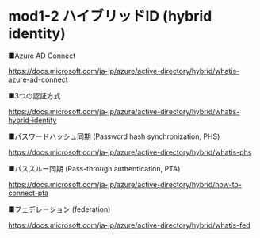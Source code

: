 # mod1-2 ハイブリッドID (hybrid identity)



■Azure AD Connect

https://docs.microsoft.com/ja-jp/azure/active-directory/hybrid/whatis-azure-ad-connect

■3つの認証方式

https://docs.microsoft.com/ja-jp/azure/active-directory/hybrid/whatis-hybrid-identity

■パスワードハッシュ同期 (Password hash synchronization, PHS)

https://docs.microsoft.com/ja-jp/azure/active-directory/hybrid/whatis-phs

■パススルー同期 (Pass-through authentication, PTA)

https://docs.microsoft.com/ja-jp/azure/active-directory/hybrid/how-to-connect-pta

■フェデレーション (federation)

https://docs.microsoft.com/ja-jp/azure/active-directory/hybrid/whatis-fed
